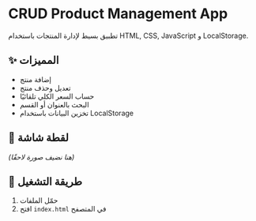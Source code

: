 # CRUD Product Management App

تطبيق بسيط لإدارة المنتجات باستخدام HTML, CSS, JavaScript و LocalStorage.

## ✨ المميزات
- إضافة منتج
- تعديل وحذف منتج
- حساب السعر الكلي تلقائيًا
- البحث بالعنوان أو القسم
- تخزين البيانات باستخدام LocalStorage

## 📸 لقطة شاشة

*(هنا نضيف صورة لاحقًا)*

## 🚀 طريقة التشغيل
1. حمّل الملفات
2. افتح `index.html` في المتصفح
